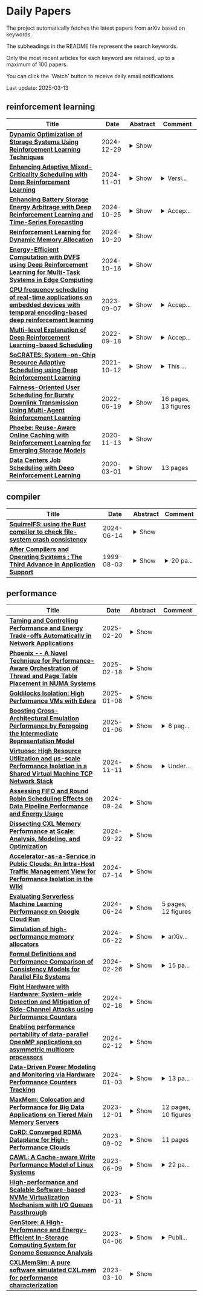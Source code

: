# Daily Papers
The project automatically fetches the latest papers from arXiv based on keywords.

The subheadings in the README file represent the search keywords.

Only the most recent articles for each keyword are retained, up to a maximum of 100 papers.

You can click the 'Watch' button to receive daily email notifications.

Last update: 2025-03-13

## reinforcement learning
| **Title** | **Date** | **Abstract** | **Comment** |
| --- | --- | --- | --- |
| **[Dynamic Optimization of Storage Systems Using Reinforcement Learning Techniques](http://arxiv.org/abs/2501.00068v1)** | 2024-12-29 | <details><summary>Show</summary><p>The exponential growth of data-intensive applications has placed unprecedented demands on modern storage systems, necessitating dynamic and efficient optimization strategies. Traditional heuristics employed for storage performance optimization often fail to adapt to the variability and complexity of contemporary workloads, leading to significant performance bottlenecks and resource inefficiencies. To address these challenges, this paper introduces RL-Storage, a novel reinforcement learning (RL)-based framework designed to dynamically optimize storage system configurations. RL-Storage leverages deep Q-learning algorithms to continuously learn from real-time I/O patterns and predict optimal storage parameters, such as cache size, queue depths, and readahead settings[1]. The proposed framework operates within the storage kernel, ensuring minimal latency and low computational overhead. Through an adaptive feedback mechanism, RL-Storage dynamically adjusts critical parameters, achieving efficient resource utilization across a wide range of workloads. Experimental evaluations conducted on a range of benchmarks, including RocksDB and PostgreSQL, demonstrate significant improvements, with throughput gains of up to 2.6x and latency reductions of 43% compared to baseline heuristics. Additionally, RL-Storage achieves these performance enhancements with a negligible CPU overhead of 0.11% and a memory footprint of only 5 KB, making it suitable for seamless deployment in production environments. This work underscores the transformative potential of reinforcement learning techniques in addressing the dynamic nature of modern storage systems. By autonomously adapting to workload variations in real time, RL-Storage provides a robust and scalable solution for optimizing storage performance, paving the way for next-generation intelligent storage infrastructures.</p></details> |  |
| **[Enhancing Adaptive Mixed-Criticality Scheduling with Deep Reinforcement Learning](http://arxiv.org/abs/2411.00572v1)** | 2024-11-01 | <details><summary>Show</summary><p>Adaptive Mixed-Criticality (AMC) is a fixed-priority preemptive scheduling algorithm for mixed-criticality hard real-time systems. It dominates many other scheduling algorithms for mixed-criticality systems, but does so at the cost of occasionally dropping jobs of less important/critical tasks, when low-priority jobs overrun their time budgets. In this paper we enhance AMC with a deep reinforcement learning (DRL) approach based on a Deep-Q Network. The DRL agent is trained off-line, and at run-time adjusts the low-criticality budgets of tasks to avoid budget overruns, while ensuring that no job misses its deadline if it does not overrun its budget. We have implemented and evaluated this approach by simulating realistic workloads from the automotive domain. The results show that the agent is able to reduce budget overruns by at least up to 50%, even when the budget of each task is chosen based on sampling the distribution of its execution time. To the best of our knowledge, this is the first use of DRL in AMC reported in the literature.</p></details> | <details><summary>Versi...</summary><p>Version submitted to RTNS 2024, on 17/08/2024 (with some typos fixed)</p></details> |
| **[Enhancing Battery Storage Energy Arbitrage with Deep Reinforcement Learning and Time-Series Forecasting](http://arxiv.org/abs/2410.20005v1)** | 2024-10-25 | <details><summary>Show</summary><p>Energy arbitrage is one of the most profitable sources of income for battery operators, generating revenues by buying and selling electricity at different prices. Forecasting these revenues is challenging due to the inherent uncertainty of electricity prices. Deep reinforcement learning (DRL) emerged in recent years as a promising tool, able to cope with uncertainty by training on large quantities of historical data. However, without access to future electricity prices, DRL agents can only react to the currently observed price and not learn to plan battery dispatch. Therefore, in this study, we combine DRL with time-series forecasting methods from deep learning to enhance the performance on energy arbitrage. We conduct a case study using price data from Alberta, Canada that is characterized by irregular price spikes and highly non-stationary. This data is challenging to forecast even when state-of-the-art deep learning models consisting of convolutional layers, recurrent layers, and attention modules are deployed. Our results show that energy arbitrage with DRL-enabled battery control still significantly benefits from these imperfect predictions, but only if predictors for several horizons are combined. Grouping multiple predictions for the next 24-hour window, accumulated rewards increased by 60% for deep Q-networks (DQN) compared to the experiments without forecasts. We hypothesize that multiple predictors, despite their imperfections, convey useful information regarding the future development of electricity prices through a "majority vote" principle, enabling the DRL agent to learn more profitable control policies.</p></details> | <details><summary>Accep...</summary><p>Accepted for publication at the 18th ASME International Conference on Energy Sustainability</p></details> |
| **[Reinforcement Learning for Dynamic Memory Allocation](http://arxiv.org/abs/2410.15492v1)** | 2024-10-20 | <details><summary>Show</summary><p>In recent years, reinforcement learning (RL) has gained popularity and has been applied to a wide range of tasks. One such popular domain where RL has been effective is resource management problems in systems. We look to extend work on RL for resource management problems by considering the novel domain of dynamic memory allocation management. We consider dynamic memory allocation to be a suitable domain for RL since current algorithms like first-fit, best-fit, and worst-fit can fail to adapt to changing conditions and can lead to fragmentation and suboptimal efficiency. In this paper, we present a framework in which an RL agent continuously learns from interactions with the system to improve memory management tactics. We evaluate our approach through various experiments using high-level and low-level action spaces and examine different memory allocation patterns. Our results show that RL can successfully train agents that can match and surpass traditional allocation strategies, particularly in environments characterized by adversarial request patterns. We also explore the potential of history-aware policies that leverage previous allocation requests to enhance the allocator's ability to handle complex request patterns. Overall, we find that RL offers a promising avenue for developing more adaptive and efficient memory allocation strategies, potentially overcoming limitations of hardcoded allocation algorithms.</p></details> |  |
| **[Energy-Efficient Computation with DVFS using Deep Reinforcement Learning for Multi-Task Systems in Edge Computing](http://arxiv.org/abs/2409.19434v2)** | 2024-10-16 | <details><summary>Show</summary><p>Periodic soft real-time systems have broad applications in many areas, such as IoT. Finding an optimal energy-efficient policy that is adaptable to underlying edge devices while meeting deadlines for tasks has always been challenging. This research studies generalized systems with multi-task, multi-deadline scenarios with reinforcement learning-based DVFS for energy saving. This work addresses the limitation of previous work that models a periodic system as a single task and single-deadline scenario, which is too simplified to cope with complex situations. The method encodes time series information in the Linux kernel into information that is easy to use for reinforcement learning, allowing the system to generate DVFS policies to adapt system patterns based on the general workload. For encoding, we present two different methods for comparison. Both methods use only one performance counter: system utilization and the kernel only needs minimal information from the userspace. Our method is implemented on Jetson Nano Board (2GB) and is tested with three fixed multitask workloads, which are three, five, and eight tasks in the workload, respectively. For randomness and generalization, we also designed a random workload generator to build different multitask workloads to test. Based on the test results, our method could save 3%-10% power compared to Linux built-in governors.</p></details> |  |
| **[CPU frequency scheduling of real-time applications on embedded devices with temporal encoding-based deep reinforcement learning](http://arxiv.org/abs/2309.03779v1)** | 2023-09-07 | <details><summary>Show</summary><p>Small devices are frequently used in IoT and smart-city applications to perform periodic dedicated tasks with soft deadlines. This work focuses on developing methods to derive efficient power-management methods for periodic tasks on small devices. We first study the limitations of the existing Linux built-in methods used in small devices. We illustrate three typical workload/system patterns that are challenging to manage with Linux's built-in solutions. We develop a reinforcement-learning-based technique with temporal encoding to derive an effective DVFS governor even with the presence of the three system patterns. The derived governor uses only one performance counter, the same as the built-in Linux mechanism, and does not require an explicit task model for the workload. We implemented a prototype system on the Nvidia Jetson Nano Board and experimented with it with six applications, including two self-designed and four benchmark applications. Under different deadline constraints, our approach can quickly derive a DVFS governor that can adapt to performance requirements and outperform the built-in Linux approach in energy saving. On Mibench workloads, with performance slack ranging from 0.04 s to 0.4 s, the proposed method can save 3% - 11% more energy compared to Ondemand. AudioReg and FaceReg applications tested have 5%- 14% energy-saving improvement. We have open-sourced the implementation of our in-kernel quantized neural network engine. The codebase can be found at: https://github.com/coladog/tinyagent.</p></details> | <details><summary>Accep...</summary><p>Accepted to Journal of Systems Architecture</p></details> |
| **[Multi-level Explanation of Deep Reinforcement Learning-based Scheduling](http://arxiv.org/abs/2209.09645v1)** | 2022-09-18 | <details><summary>Show</summary><p>Dependency-aware job scheduling in the cluster is NP-hard. Recent work shows that Deep Reinforcement Learning (DRL) is capable of solving it. It is difficult for the administrator to understand the DRL-based policy even though it achieves remarkable performance gain. Therefore the complex model-based scheduler is not easy to gain trust in the system where simplicity is favored. In this paper, we give the multi-level explanation framework to interpret the policy of DRL-based scheduling. We dissect its decision-making process to job level and task level and approximate each level with interpretable models and rules, which align with operational practices. We show that the framework gives the system administrator insights into the state-of-the-art scheduler and reveals the robustness issue in regards to its behavior pattern.</p></details> | <details><summary>Accep...</summary><p>Accepted in the MLSys'22 Workshop on Cloud Intelligence / AIOps</p></details> |
| **[SoCRATES: System-on-Chip Resource Adaptive Scheduling using Deep Reinforcement Learning](http://arxiv.org/abs/2104.14354v3)** | 2021-10-12 | <details><summary>Show</summary><p>Deep Reinforcement Learning (DRL) is being increasingly applied to the problem of resource allocation for emerging System-on-Chip (SoC) applications, and has shown remarkable promises. In this paper, we introduce SoCRATES (SoC Resource AdapTivE Scheduler), an extremely efficient DRL-based SoC scheduler which maps a wide range of hierarchical jobs to heterogeneous resources within SoC using the Eclectic Interaction Matching (EIM) technique. It is noted that the majority of SoC resource management approaches have been targeting makespan minimization with fixed number of jobs in the system. In contrast, SoCRATES aims at minimizing average latency in a steady-state condition while assigning tasks in the ready queue to heterogeneous resources (processing elements). We first show that the latency-minimization-driven SoC applications operate high-frequency job workload and distributed/parallel job execution. We then demonstrate SoCRATES successfully addresses the challenge of concurrent observations caused by the task dependency inherent in the latency minimization objective. Extensive tests show that SoCRATES outperforms other existing neural and non-neural schedulers with as high as 38% gain in latency reduction under a variety of job types and incoming rates. The resulting model is also compact in size and has very favorable energy consumption behaviors, making it highly practical for deployment in future SoC systems with built-in neural accelerator.</p></details> | <details><summary>This ...</summary><p>This paper has been accepted for publication by 20th IEEE International Conference on Machine Learning and Applications (ICMLA 2021). The copyright is with the IEEE</p></details> |
| **[Fairness-Oriented User Scheduling for Bursty Downlink Transmission Using Multi-Agent Reinforcement Learning](http://arxiv.org/abs/2012.15081v14)** | 2022-06-19 | <details><summary>Show</summary><p>In this work, we develop practical user scheduling algorithms for downlink bursty traffic with emphasis on user fairness. In contrast to the conventional scheduling algorithms that either equally divides the transmission time slots among users or maximizing some ratios without physcial meanings, we propose to use the 5%-tile user data rate (5TUDR) as the metric to evaluate user fairness. Since it is difficult to directly optimize 5TUDR, we first cast the problem into the stochastic game framework and subsequently propose a Multi-Agent Reinforcement Learning (MARL)-based algorithm to perform distributed optimization on the resource block group (RBG) allocation. Furthermore, each MARL agent is designed to take information measured by network counters from multiple network layers (e.g. Channel Quality Indicator, Buffer size) as the input states while the RBG allocation as action with a proposed reward function designed to maximize 5TUDR. Extensive simulation is performed to show that the proposed MARL-based scheduler can achieve fair scheduling while maintaining good average network throughput as compared to conventional schedulers.</p></details> | 16 pages, 13 figures |
| **[Phoebe: Reuse-Aware Online Caching with Reinforcement Learning for Emerging Storage Models](http://arxiv.org/abs/2011.07160v1)** | 2020-11-13 | <details><summary>Show</summary><p>With data durability, high access speed, low power efficiency and byte addressability, NVMe and SSD, which are acknowledged representatives of emerging storage technologies, have been applied broadly in many areas. However, one key issue with high-performance adoption of these technologies is how to properly define intelligent cache layers such that the performance gap between emerging technologies and main memory can be well bridged. To this end, we propose Phoebe, a reuse-aware reinforcement learning framework for the optimal online caching that is applicable for a wide range of emerging storage models. By continuous interacting with the cache environment and the data stream, Phoebe is capable to extract critical temporal data dependency and relative positional information from a single trace, becoming ever smarter over time. To reduce training overhead during online learning, we utilize periodical training to amortize costs. Phoebe is evaluated on a set of Microsoft cloud storage workloads. Experiment results show that Phoebe is able to close the gap of cache miss rate from LRU and a state-of-the-art online learning based cache policy to the Belady's optimal policy by 70.3% and 52.6%, respectively.</p></details> |  |
| **[Data Centers Job Scheduling with Deep Reinforcement Learning](http://arxiv.org/abs/1909.07820v2)** | 2020-03-01 | <details><summary>Show</summary><p>Efficient job scheduling on data centers under heterogeneous complexity is crucial but challenging since it involves the allocation of multi-dimensional resources over time and space. To adapt the complex computing environment in data centers, we proposed an innovative Advantage Actor-Critic (A2C) deep reinforcement learning based approach called A2cScheduler for job scheduling. A2cScheduler consists of two agents, one of which, dubbed the actor, is responsible for learning the scheduling policy automatically and the other one, the critic, reduces the estimation error. Unlike previous policy gradient approaches, A2cScheduler is designed to reduce the gradient estimation variance and to update parameters efficiently. We show that the A2cScheduler can achieve competitive scheduling performance using both simulated workloads and real data collected from an academic data center.</p></details> | 13 pages |

## compiler
| **Title** | **Date** | **Abstract** | **Comment** |
| --- | --- | --- | --- |
| **[SquirrelFS: using the Rust compiler to check file-system crash consistency](http://arxiv.org/abs/2406.09649v1)** | 2024-06-14 | <details><summary>Show</summary><p>This work introduces a new approach to building crash-safe file systems for persistent memory. We exploit the fact that Rust's typestate pattern allows compile-time enforcement of a specific order of operations. We introduce a novel crash-consistency mechanism, Synchronous Soft Updates, that boils down crash safety to enforcing ordering among updates to file-system metadata. We employ this approach to build SquirrelFS, a new file system with crash-consistency guarantees that are checked at compile time. SquirrelFS avoids the need for separate proofs, instead incorporating correctness guarantees into the typestate itself. Compiling SquirrelFS only takes tens of seconds; successful compilation indicates crash consistency, while an error provides a starting point for fixing the bug. We evaluate SquirrelFS against state of the art file systems such as NOVA and WineFS, and find that SquirrelFS achieves similar or better performance on a wide range of benchmarks and applications.</p></details> |  |
| **[After Compilers and Operating Systems : The Third Advance in Application Support](http://arxiv.org/abs/cs/9908002v1)** | 1999-08-03 | <details><summary>Show</summary><p>After compilers and operating systems, TSIAs are the third advance in application support. A compiler supports a high level application definition in a programming language. An operating system supports a high level interface to the resources used by an application execution. A Task System and Item Architecture (TSIA) provides an application with a transparent reliable, distributed, heterogeneous, adaptive, dynamic, real-time, interactive, parallel, secure or other execution. In addition to supporting the application execution, a TSIA also supports the application definition. This run-time support for the definition is complementary to the compile-time support of a compiler. For example, this allows a language similar to Fortran or C to deliver features promised by functional computing. While many TSIAs exist, they previously have not been recognized as such and have served only a particular type of application. Existing TSIAs and other projects demonstrate that TSIAs are feasible for most applications. As the next paradigm for application support, the TSIA simplifies and unifies existing computing practice and research. By solving many outstanding problems, the TSIA opens many, many new opportunities for computing.</p></details> | <details><summary>20 pa...</summary><p>20 pages including 13 figures of diagrams and code examples. Based on invited seminars held in May-July 1999 at IBM, Caltech and elsewhere. For further information see http://www.tsia.org</p></details> |

## performance
| **Title** | **Date** | **Abstract** | **Comment** |
| --- | --- | --- | --- |
| **[Taming and Controlling Performance and Energy Trade-offs Automatically in Network Applications](http://arxiv.org/abs/2502.14987v1)** | 2025-02-20 | <details><summary>Show</summary><p>In this paper, we demonstrate that a server running a single latency-sensitive application can be treated as a black box to reduce energy consumption while meeting an SLA target. We find that when the mean offered load is stable, one can find the "sweet spot" settings in packet batching (via interrupt coalescing) and controlling the processing rate (DVFS) that represents optimal trade-offs in the interactions of the software stack and hardware with the arrival rate and composition of requests currently being served. Trying a few combinations of settings on the live system, an example Bayesian optimizer can find settings that reduce the energy consumption to meet a desired tail latency for the current load. This research demonstrates that: 1) without software changes, dramatic energy savings (up to 60%) can be achieved across diverse hardware systems if one controls batching and processing rate, 2) specialized research OSes that have been developed for performance can achieve more than 2x better energy efficiency than general-purpose OSes, and 3) a controller, agnostic to the application and system, can easily find energy-efficient settings for the offered load that meets SLA objectives.</p></details> |  |
| **[Phoenix -- A Novel Technique for Performance-Aware Orchestration of Thread and Page Table Placement in NUMA Systems](http://arxiv.org/abs/2502.10923v2)** | 2025-02-18 | <details><summary>Show</summary><p>The emergence of symmetric multi-processing (SMP) systems with non-uniform memory access (NUMA) has prompted extensive research on process and data placement to mitigate the performance impact of NUMA on applications. However, existing solutions often overlook the coordination between the CPU scheduler and memory manager, leading to inefficient thread and page table placement. Moreover, replication techniques employed to improve locality suffer from redundant replicas, scalability barriers, and performance degradation due to memory bandwidth and inter-socket interference. In this paper, we present Phoenix, a novel integrated CPU scheduler and memory manager with on-demand page table replication mechanism. Phoenix integrates the CPU scheduler and memory management subsystems, allowing for coordinated thread and page table placement. By differentiating between data and page table pages, Phoenix enables direct migration or replication of page tables based on application behavior. Additionally, Phoenix employs memory bandwidth management mechanism to maintain Quality of Service (QoS) while mitigating coherency maintenance overhead. We implemented Phoenix as a loadable kernel module for Linux, ensuring compatibility with legacy applications and ease of deployment. Our evaluation on real hardware demonstrates that Phoenix reduces CPU cycles by 2.09x and page-walk cycles by 1.58x compared to state-of-the-art solutions.</p></details> |  |
| **[Goldilocks Isolation: High Performance VMs with Edera](http://arxiv.org/abs/2501.04580v1)** | 2025-01-08 | <details><summary>Show</summary><p>Organizations run applications on cloud infrastructure shared between multiple users and organizations. Popular tooling for this shared infrastructure, including Docker and Kubernetes, supports such multi-tenancy through the use of operating system virtualization. With operating system virtualization (known as containerization), multiple applications share the same kernel, reducing the runtime overhead. However, this shared kernel presents a large attack surface and has led to a proliferation of container escape attacks in which a kernel exploit lets an attacker escape the isolation of operating system virtualization to access other applications or the operating system itself. To address this, some systems have proposed a return to hypervisor virtualization for stronger isolation between applications. However, no existing system has achieved both the isolation of hypervisor virtualization and the performance and usability of operating system virtualization. We present Edera, an optimized type 1 hypervisor that uses paravirtualization to improve the runtime of hypervisor virtualization. We illustrate Edera's usability and performance through two use cases. First, we create a container runtime compatible with Kubernetes that runs on the Edera hypervisor. This implementation can be used as a drop-in replacement for the Kubernetes runtime and is compatible with all the tooling in the Kubernetes ecosystem. Second, we use Edera to provide driver isolation for hardware drivers, including those for networking, storage, and GPUs. This use of isolation protects the hypervisor and other applications from driver vulnerabilities. We find that Edera has runtime comparable to Docker with .9% slower cpu speeds, an average of 3% faster system call performance, and memory performance 0-7% faster. It achieves this with a 648 millisecond increase in startup time from Docker's 177.4 milliseconds.</p></details> |  |
| **[Boosting Cross-Architectural Emulation Performance by Foregoing the Intermediate Representation Model](http://arxiv.org/abs/2501.03427v1)** | 2025-01-06 | <details><summary>Show</summary><p>As more applications utilize virtualization and emulation to run mission-critical tasks, the performance requirements of emulated and virtualized platforms continue to rise. Hardware virtualization is not universally available for all systems, and is incapable of emulating CPU architectures, requiring software emulation to be used. QEMU, the premier cross-architecture emulator for Linux and some BSD systems, currently uses dynamic binary translation (DBT) through intermediate representations using its Tiny Code Generator (TCG) model. While using intermediate representations of translated code allows QEMU to quickly add new host and guest architectures, it creates additional steps in the emulation pipeline which decrease performance. We construct a proof of concept emulator to demonstrate the slowdown caused by the usage of intermediate representations in TCG; this emulator performed up to 35x faster than QEMU with TCG, indicating substantial room for improvement in QEMU's design. We propose an expansion of QEMU's two-tier engine system (Linux KVM versus TCG) to include a middle tier using direct binary translation for commonly paired architectures such as RISC-V, x86, and ARM. This approach provides a slidable trade-off between development effort and performance depending on the needs of end users.</p></details> | <details><summary>6 pag...</summary><p>6 pages, 6 figures. Submitted to the 5th International Conference on Electrical, Computer and Energy Technologies</p></details> |
| **[Virtuoso: High Resource Utilization and μs-scale Performance Isolation in a Shared Virtual Machine TCP Network Stack](http://arxiv.org/abs/2309.14016v3)** | 2024-11-11 | <details><summary>Show</summary><p>Virtualization improves resource efficiency and ensures security and performance isolation for cloud applications. Today, operators use a layered architecture with separate network stack instances in each VM and container connected to a virtual switch. Decoupling through layering reduces complexity, but induces performance and resource overheads at odds with increasing demands for network bandwidth, connection scalability, and low latency. We present Virtuoso, a new software network stack for VMs and containers. Virtuoso re-organizes the network stack to maximize CPU utilization, enforce isolation, and minimize processing overheads. We maximize utilization by running one elastically shared network stack instance on dedicated cores; we enforce isolation by performing central and fine-grained per-packet resource accounting and scheduling; we reduce overheads by building a single-layer data path with a one-shot fast-path incorporating all processing from the TCP transport layer through network virtualization and virtual switching. Virtuoso improves resource efficiency by up to 82%, latencies by up to 58% compared to other virtualized network stacks without sacrificing isolation, and keeps processing overhead within 6.7% of unvirtualized stacks.</p></details> | <details><summary>Under...</summary><p>Under submission for conference peer review</p></details> |
| **[Assessing FIFO and Round Robin Scheduling:Effects on Data Pipeline Performance and Energy Usage](http://arxiv.org/abs/2409.15704v1)** | 2024-09-24 | <details><summary>Show</summary><p>In the case of compute-intensive machine learning, efficient operating system scheduling is crucial for performance and energy efficiency. This paper conducts a comparative study over FIFO(First-In-First-Out) and RR(Round-Robin) scheduling policies with the application of real-time machine learning training processes and data pipelines on Ubuntu-based systems. Knowing a few patterns of CPU usage and energy consumption, we identify which policy (the exclusive or the shared) provides higher performance and/or lower energy consumption for typical modern workloads. Results of this study would help in providing better operating system schedulers for modern systems like Ubuntu, working to improve performance and reducing energy consumption in compute intensive workloads.</p></details> |  |
| **[Dissecting CXL Memory Performance at Scale: Analysis, Modeling, and Optimization](http://arxiv.org/abs/2409.14317v1)** | 2024-09-22 | <details><summary>Show</summary><p>We present SupMario, a characterization framework designed to thoroughly analyze, model, and optimize CXL memory performance. SupMario is based on extensive evaluation of 265 workloads spanning 4 real CXL devices within 7 memory latency configurations across 4 processor platforms. SupMario uncovers many key insights, including detailed workload performance at sub-us memory latencies (140-410 ns), CXL tail latencies, CPU tolerance to CXL latencies, CXL performance root-cause analysis and precise performance prediction models. In particular, SupMario performance models rely solely on 12 CPU performance counters and accurately fit over 99% and 91%-94% workloads with a 10% misprediction target for NUMA and CXL memory, respectively. We demonstrate the practical utility of SupMario characterization findings, models, and insights by applying them to popular CXL memory management schemes, such as page interleaving and tiering policies, to identify system inefficiencies during runtime. We introduce a novel ``bestshot'' page interleaving policy and a regulated page tiering policy (Alto) tailored for memory bandwidth- and latency-sensitive workloads. In bandwidth bound scenarios, our ``best-shot'' interleaving, guided by our novel performance prediction model, achieves close-to optimal scenarios by exploiting the aggregate system and CXL/NUMA memory bandwidth. For latency sensitive workloads, Alto, driven by our key insight of utilizing ``amortized'' memory latency to regulate unnecessary page migrations, achieves up to 177% improvement over state-of-the-art memory tiering systems like TPP, as demonstrated through extensive evaluation with 8 real-world applications.</p></details> |  |
| **[Accelerator-as-a-Service in Public Clouds: An Intra-Host Traffic Management View for Performance Isolation in the Wild](http://arxiv.org/abs/2407.10098v1)** | 2024-07-14 | <details><summary>Show</summary><p>I/O devices in public clouds have integrated increasing numbers of hardware accelerators, e.g., AWS Nitro, Azure FPGA and Nvidia BlueField. However, such specialized compute (1) is not explicitly accessible to cloud users with performance guarantee, (2) cannot be leveraged simultaneously by both providers and users, unlike general-purpose compute (e.g., CPUs). Through ten observations, we present that the fundamental difficulty of democratizing accelerators is insufficient performance isolation support. The key obstacles to enforcing accelerator isolation are (1) too many unknown traffic patterns in public clouds and (2) too many possible contention sources in the datapath. In this work, instead of scheduling such complex traffic on-the-fly and augmenting isolation support on each system component, we propose to model traffic as network flows and proactively re-shape the traffic to avoid unpredictable contention. We discuss the implications of our findings on the design of future I/O management stacks and device interfaces.</p></details> |  |
| **[Evaluating Serverless Machine Learning Performance on Google Cloud Run](http://arxiv.org/abs/2406.16250v1)** | 2024-06-24 | <details><summary>Show</summary><p>End-users can get functions-as-a-service from serverless platforms, which promise lower hosting costs, high availability, fault tolerance, and dynamic flexibility for hosting individual functions known as microservices. Machine learning tools are seen to be reliably useful, and the services created using these tools are in increasing demand on a large scale. The serverless platforms are uniquely suited for hosting these machine learning services to be used for large-scale applications. These platforms are well known for their cost efficiency, fault tolerance, resource scaling, robust APIs for communication, and global reach. However, machine learning services are different from the web-services in that these serverless platforms were originally designed to host web services. We aimed to understand how these serverless platforms handle machine learning workloads with our study. We examine machine learning performance on one of the serverless platforms - Google Cloud Run, which is a GPU-less infrastructure that is not designed for machine learning application deployment.</p></details> | 5 pages, 12 figures |
| **[Simulation of high-performance memory allocators](http://arxiv.org/abs/2406.15776v1)** | 2024-06-22 | <details><summary>Show</summary><p>For the last thirty years, a large variety of memory allocators have been proposed. Since performance, memory usage and energy consumption of each memory allocator differs, software engineers often face difficult choices in selecting the most suitable approach for their applications. To this end, custom allocators are developed from scratch, which is a difficult and error-prone process. This issue has special impact in the field of portable consumer embedded systems, that must execute a limited amount of multimedia applications, demanding high performance and extensive memory usage at a low energy consumption. This paper presents a flexible and efficient simulator to study Dynamic Memory Managers (DMMs), a composition of one or more memory allocators. This novel approach allows programmers to simulate custom and general DMMs, which can be composed without incurring any additional runtime overhead or additional programming cost. We show that this infrastructure simplifies DMM construction, mainly because the target application does not need to be compiled every time a new DMM must be evaluated and because we propose a structured method to search and build DMMs in an object-oriented fashion. Within a search procedure, the system designer can choose the "best" allocator by simulation for a particular target application and embedded system. In our evaluation, we show that our scheme delivers better performance, less memory usage and less energy consumption than single memory allocators.</p></details> | <details><summary>arXiv...</summary><p>arXiv admin note: substantial text overlap with arXiv:2403.04414</p></details> |
| **[Formal Definitions and Performance Comparison of Consistency Models for Parallel File Systems](http://arxiv.org/abs/2402.14105v2)** | 2024-02-26 | <details><summary>Show</summary><p>The semantics of HPC storage systems are defined by the consistency models to which they abide. Storage consistency models have been less studied than their counterparts in memory systems, with the exception of the POSIX standard and its strict consistency model. The use of POSIX consistency imposes a performance penalty that becomes more significant as the scale of parallel file systems increases and the access time to storage devices, such as node-local solid storage devices, decreases. While some efforts have been made to adopt relaxed storage consistency models, these models are often defined informally and ambiguously as by-products of a particular implementation. In this work, we establish a connection between memory consistency models and storage consistency models and revisit the key design choices of storage consistency models from a high-level perspective. Further, we propose a formal and unified framework for defining storage consistency models and a layered implementation that can be used to easily evaluate their relative performance for different I/O workloads. Finally, we conduct a comprehensive performance comparison of two relaxed consistency models on a range of commonly-seen parallel I/O workloads, such as checkpoint/restart of scientific applications and random reads of deep learning applications. We demonstrate that for certain I/O scenarios, a weaker consistency model can significantly improve the I/O performance. For instance, in small random reads that typically found in deep learning applications, session consistency achieved an 5x improvement in I/O bandwidth compared to commit consistency, even at small scales.</p></details> | <details><summary>15 pa...</summary><p>15 pages. Submitted to IEEE TPDS</p></details> |
| **[Fight Hardware with Hardware: System-wide Detection and Mitigation of Side-Channel Attacks using Performance Counters](http://arxiv.org/abs/2402.13281v1)** | 2024-02-18 | <details><summary>Show</summary><p>We present a kernel-level infrastructure that allows system-wide detection of malicious applications attempting to exploit cache-based side-channel attacks to break the process confinement enforced by standard operating systems. This infrastructure relies on hardware performance counters to collect information at runtime from all applications running on the machine. High-level detection metrics are derived from these measurements to maximize the likelihood of promptly detecting a malicious application. Our experimental assessment shows that we can catch a large family of side-channel attacks with a significantly reduced overhead. We also discuss countermeasures that can be enacted once a process is suspected of carrying out a side-channel attack to increase the overall tradeoff between the system's security level and the delivered performance under non-suspected process executions.</p></details> |  |
| **[Enabling performance portability of data-parallel OpenMP applications on asymmetric multicore processors](http://arxiv.org/abs/2402.07664v1)** | 2024-02-12 | <details><summary>Show</summary><p>Asymmetric multicore processors (AMPs) couple high-performance big cores and low-power small cores with the same instruction-set architecture but different features, such as clock frequency or microarchitecture. Previous work has shown that asymmetric designs may deliver higher energy efficiency than symmetric multicores for diverse workloads. Despite their benefits, AMPs pose significant challenges to runtime systems of parallel programming models. While previous work has mainly explored how to efficiently execute task-based parallel applications on AMPs, via enhancements in the runtime system, improving the performance of unmodified data-parallel applications on these architectures is still a big challenge. In this work we analyze the particular case of loop-based OpenMP applications, which are widely used today in scientific and engineering domains, and constitute the dominant application type in many parallel benchmark suites used for performance evaluation on multicore systems. We observed that conventional loop-scheduling OpenMP approaches are unable to efficiently cope with the load imbalance that naturally stems from the different performance delivered by big and small cores. To address this shortcoming, we propose \textit{Asymmetric Iteration Distribution} (AID), a set of novel loop-scheduling methods for AMPs that distribute iterations unevenly across worker threads to efficiently deal with performance asymmetry. We implemented AID in \textit{libgomp} --the GNU OpenMP runtime system--, and evaluated it on two different asymmetric multicore platforms. Our analysis reveals that the AID methods constitute effective replacements of the \texttt{static} and \texttt{dynamic} methods on AMPs, and are capable of improving performance over these conventional strategies by up to 56\% and 16.8\%, respectively.</p></details> |  |
| **[Data-Driven Power Modeling and Monitoring via Hardware Performance Counters Tracking](http://arxiv.org/abs/2401.01826v1)** | 2024-01-03 | <details><summary>Show</summary><p>In the current high-performance and embedded computing era, full-stack energy-centric design is paramount. Use cases require increasingly high performance at an affordable power budget, often under real-time constraints. Extreme heterogeneity and parallelism address these issues but greatly complicate online power consumption assessment, which is essential for dynamic hardware and software stack adaptations. We introduce a novel architecture-agnostic power modeling methodology with state-of-the-art accuracy, low overhead, and high responsiveness. Our methodology identifies the best Performance Monitoring Counters (PMCs) to model the power consumption of each hardware sub-system at each Dynamic Voltage and Frequency Scaling (DVFS) state. The individual linear models are combined into a complete model that effectively describes the power consumption of the whole system, achieving high accuracy and low overhead. Our evaluation reports an average estimation error of 7.5 % for power consumption and 1.3 % for energy. Furthermore, we propose Runmeter, an open-source, PMC-based monitoring framework integrated into the Linux kernel. Runmeter manages PMC samples collection and manipulation, efficiently evaluating our power models at runtime. With a time overhead of only 0.7 % in the worst case, Runmeter provides responsive and accurate power measurements directly in the kernel, which can be employed for actuation policies such as Dynamic Power Management (DPM) and power-aware task scheduling.</p></details> | <details><summary>13 pa...</summary><p>13 pages, 5 figures, submitted to the IEEE for possible publication</p></details> |
| **[MaxMem: Colocation and Performance for Big Data Applications on Tiered Main Memory Servers](http://arxiv.org/abs/2312.00647v1)** | 2023-12-01 | <details><summary>Show</summary><p>We present MaxMem, a tiered main memory management system that aims to maximize Big Data application colocation and performance. MaxMem uses an application-agnostic and lightweight memory occupancy control mechanism based on fast memory miss ratios to provide application QoS under increasing colocation. By relying on memory access sampling and binning to quickly identify per-process memory heat gradients, MaxMem maximizes performance for many applications sharing tiered main memory simultaneously. MaxMem is designed as a user-space memory manager to be easily modifiable and extensible, without complex kernel code development. On a system with tiered main memory consisting of DRAM and Intel Optane persistent memory modules, our evaluation confirms that MaxMem provides 11% and 38% better throughput and up to 80% and an order of magnitude lower 99th percentile latency than HeMem and Linux AutoNUMA, respectively, with a Big Data key-value store in dynamic colocation scenarios.</p></details> | 12 pages, 10 figures |
| **[CoRD: Converged RDMA Dataplane for High-Performance Clouds](http://arxiv.org/abs/2309.00898v1)** | 2023-09-02 | <details><summary>Show</summary><p>High-performance networking is often characterized by kernel bypass which is considered mandatory in high-performance parallel and distributed applications. But kernel bypass comes at a price because it breaks the traditional OS architecture, requiring applications to use special APIs and limiting the OS control over existing network connections. We make the case, that kernel bypass is not mandatory. Rather, high-performance networking relies on multiple performance-improving techniques, with kernel bypass being the least effective. CoRD removes kernel bypass from RDMA networks, enabling efficient OS-level control over RDMA dataplane.</p></details> | 11 pages |
| **[CAWL: A Cache-aware Write Performance Model of Linux Systems](http://arxiv.org/abs/2306.05701v1)** | 2023-06-09 | <details><summary>Show</summary><p>The performance of data intensive applications is often dominated by their input/output (I/O) operations but the I/O stack of systems is complex and severely depends on system specific settings and hardware components. This situation makes generic performance optimisation challenging and costly for developers as they would have to run their application on a large variety of systems to evaluate their improvements. Here, simulation frameworks can help reducing the experimental overhead but they typically handle the topic of I/O rather coarse-grained, which leads to significant inaccuracies in performance predictions. Here, we propose a more accurate model of the write performance of Linux-based systems that takes different I/O methods and levels (via system calls, library calls, direct or indirect, etc.), the page cache, background writing, and the I/O throttling capabilities of the Linux kernel into account. With our model, we reduce, for example, the relative prediction error compared to a standard I/O model included in SimGrid for a random I/O scenario from 67 % down to 10 % relative error against real measurements of the simulated workload. In other scenarios the differences are even more pronounced.</p></details> | <details><summary>22 pa...</summary><p>22 pages, 9 figures, 1 table</p></details> |
| **[High-performance and Scalable Software-based NVMe Virtualization Mechanism with I/O Queues Passthrough](http://arxiv.org/abs/2304.05148v1)** | 2023-04-11 | <details><summary>Show</summary><p>NVMe(Non-Volatile Memory Express) is an industry standard for solid-state drives (SSDs) that has been widely adopted in data centers. NVMe virtualization is crucial in cloud computing as it allows for virtualized NVMe devices to be used by virtual machines (VMs), thereby improving the utilization of storage resources. However, traditional software-based solutions have flexibility benefits but often come at the cost of performance degradation or high CPU overhead. On the other hand, hardware-assisted solutions offer high performance and low CPU usage, but their adoption is often limited by the need for special hardware support or the requirement for new hardware development. In this paper, we propose LightIOV, a novel software-based NVMe virtualization mechanism that achieves high performance and scalability without consuming valuable CPU resources and without requiring special hardware support. LightIOV can support thousands of VMs on each server. The key idea behind LightIOV is NVMe hardware I/O queues passthrough, which enables VMs to directly access I/O queues of NVMe devices, thus eliminating virtualization overhead and providing near-native performance. Results from our experiments show that LightIOV can provide comparable performance to VFIO, with an IOPS of 97.6%-100.2% of VFIO. Furthermore, in high-density VMs environments, LightIOV achieves 31.4% lower latency than SPDK-Vhost when running 200 VMs, and an improvement of 27.1% in OPS performance in real-world applications.</p></details> |  |
| **[GenStore: A High-Performance and Energy-Efficient In-Storage Computing System for Genome Sequence Analysis](http://arxiv.org/abs/2202.10400v2)** | 2023-04-06 | <details><summary>Show</summary><p>Read mapping is a fundamental, yet computationally-expensive step in many genomics applications. It is used to identify potential matches and differences between fragments (called reads) of a sequenced genome and an already known genome (called a reference genome). To address the computational challenges in genome analysis, many prior works propose various approaches such as filters that select the reads that must undergo expensive computation, efficient heuristics, and hardware acceleration. While effective at reducing the computation overhead, all such approaches still require the costly movement of a large amount of data from storage to the rest of the system, which can significantly lower the end-to-end performance of read mapping in conventional and emerging genomics systems. We propose GenStore, the first in-storage processing system designed for genome sequence analysis that greatly reduces both data movement and computational overheads of genome sequence analysis by exploiting low-cost and accurate in-storage filters. GenStore leverages hardware/software co-design to address the challenges of in-storage processing, supporting reads with 1) different read lengths and error rates, and 2) different degrees of genetic variation. Through rigorous analysis of read mapping processes, we meticulously design low-cost hardware accelerators and data/computation flows inside a NAND flash-based SSD. Our evaluation using a wide range of real genomic datasets shows that GenStore, when implemented in three modern SSDs, significantly improves the read mapping performance of state-of-the-art software (hardware) baselines by 2.07-6.05$\times$ (1.52-3.32$\times$) for read sets with high similarity to the reference genome and 1.45-33.63$\times$ (2.70-19.2$\times$) for read sets with low similarity to the reference genome.</p></details> | <details><summary>Publi...</summary><p>Published at ASPLOS 2022</p></details> |
| **[CXLMemSim: A pure software simulated CXL.mem for performance characterization](http://arxiv.org/abs/2303.06153v1)** | 2023-03-10 | <details><summary>Show</summary><p>The emerging CXL.mem standard provides a new type of byte-addressable remote memory with a variety of memory types and hierarchies. With CXL.mem, multiple layers of memory -- e.g., local DRAM and CXL-attached remote memory at different locations -- are exposed to operating systems and user applications, bringing new challenges and research opportunities. Unfortunately, since CXL.mem devices are not commercially available, it is difficult for researchers to conduct systems research that uses CXL.mem. In this paper, we present our ongoing work, CXLMemSim, a fast and lightweight CXL.mem simulator for performance characterization. CXLMemSim uses a performance model driven using performance monitoring events, which are supported by most commodity processors. Specifically, CXLMemSim attaches to an existing, unmodified program, and divides the execution of the program into multiple epochs; once an epoch finishes, CXLMemSim collects performance monitoring events and calculates the simulated execution time of the epoch based on these events. Through this method, CXLMemSim avoids the performance overhead of a full-system simulator (e.g., Gem5) and allows the memory hierarchy and latency to be easily adjusted, enabling research such as memory scheduling for complex applications. Our preliminary evaluation shows that CXLMemSim slows down the execution of the attached program by 4.41x on average for real-world applications.</p></details> |  |

